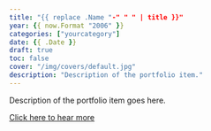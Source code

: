 ```yaml
---
title: "{{ replace .Name "-" " " | title }}"
year: {{ now.Format "2006" }}
categories: ["yourcategory"]
date: {{ .Date }}
draft: true
toc: false
cover: "/img/covers/default.jpg"
description: "Description of the portfolio item."
---
```


Description of the portfolio item goes here.

[Click here to hear more](https://example.com)
